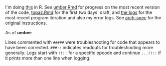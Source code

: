 I'm doing [this](https://challenge.synacor.com/) in R. See [umber.Rmd](umber.Rmd) for progress on the most recent version of the code, [topaz.Rmd](topaz.Rmd) for the first two days' draft, and [the logs](/logs) for the most recent program iteration and also my error logs. See [arch-spec](materiel/arch-spec) for the original instructions.

As of **umber**:

Lines commented with `#####` were troubleshooting for code that appears to have been corrected. `###::` indicates readouts for troubleshooting more generally. Logs start with `!!::` for a specific opcode and continue `...!!::` if it prints more than one line when logging.

